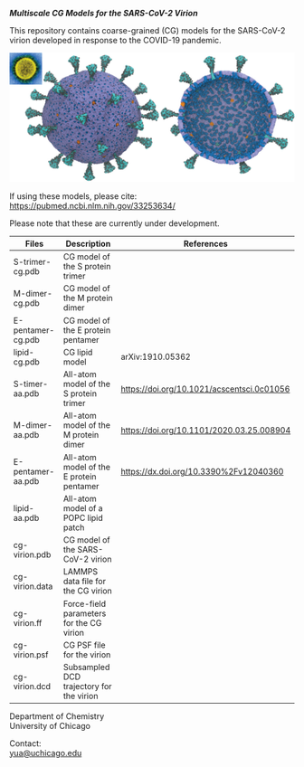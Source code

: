 
***Multiscale CG Models for the SARS-CoV-2 Virion***

This repository contains coarse-grained (CG) models for the SARS-CoV-2 virion developed 
in response to the COVID-19 pandemic.

![Image of virion](images/fig1.jpg)

If using these models, please cite:  
https://pubmed.ncbi.nlm.nih.gov/33253634/

Please note that these are currently under development.

|            Files             |                   Description                 | References |
|------------------------------|-----------------------------------------------|------------|
| S-trimer-cg.pdb              | CG model of the S protein trimer              |            |
| M-dimer-cg.pdb               | CG model of the M protein dimer               |            |
| E-pentamer-cg.pdb            | CG model of the E protein pentamer            |            |
| lipid-cg.pdb                 | CG lipid model                                | arXiv:1910.05362 |
| S-timer-aa.pdb               | All-atom model of the S protein trimer        | https://doi.org/10.1021/acscentsci.0c01056 |
| M-dimer-aa.pdb               | All-atom model of the M protein dimer         | https://doi.org/10.1101/2020.03.25.008904 |
| E-pentamer-aa.pdb            | All-atom model of the E protein pentamer      | https://dx.doi.org/10.3390%2Fv12040360 |
| lipid-aa.pdb                 | All-atom model of a POPC lipid patch          |            |
| cg-virion.pdb                | CG model of the SARS-CoV-2 virion             |            |
| cg-virion.data               | LAMMPS data file for the CG virion            |            |
| cg-virion.ff                 | Force-field parameters for the CG virion      |            |
| cg-virion.psf                | CG PSF file for the virion                    |            |
| cg-virion.dcd                | Subsampled DCD trajectory for the virion      |            |

  Department of Chemistry  
  University of Chicago  

Contact:  
  yua@uchicago.edu  
